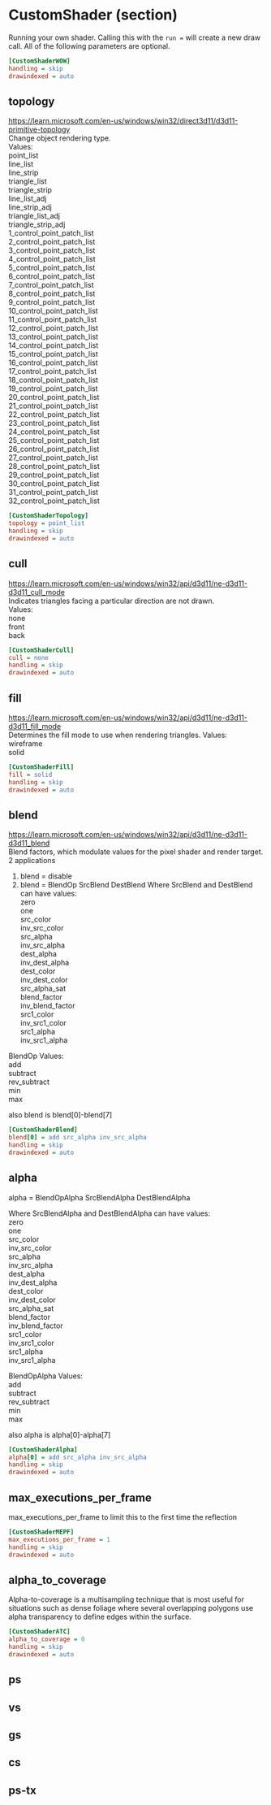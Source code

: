 # CustomShader (section)
Running your own shader. Calling this with the `run =` will create a new draw call. All of the following parameters are optional. 
```ini
[CustomShaderWOW]
handling = skip
drawindexed = auto
```

## topology
https://learn.microsoft.com/en-us/windows/win32/direct3d11/d3d11-primitive-topology  
Change object rendering type.  
Values:  
point_list  
line_list  
line_strip  
triangle_list  
triangle_strip  
line_list_adj  
line_strip_adj  
triangle_list_adj  
triangle_strip_adj  
1_control_point_patch_list  
2_control_point_patch_list  
3_control_point_patch_list  
4_control_point_patch_list  
5_control_point_patch_list  
6_control_point_patch_list  
7_control_point_patch_list  
8_control_point_patch_list  
9_control_point_patch_list  
10_control_point_patch_list  
11_control_point_patch_list  
12_control_point_patch_list  
13_control_point_patch_list  
14_control_point_patch_list  
15_control_point_patch_list  
16_control_point_patch_list  
17_control_point_patch_list  
18_control_point_patch_list  
19_control_point_patch_list  
20_control_point_patch_list  
21_control_point_patch_list  
22_control_point_patch_list  
23_control_point_patch_list  
24_control_point_patch_list  
25_control_point_patch_list  
26_control_point_patch_list  
27_control_point_patch_list  
28_control_point_patch_list  
29_control_point_patch_list  
30_control_point_patch_list  
31_control_point_patch_list  
32_control_point_patch_list  
```ini
[CustomShaderTopology]
topology = point_list
handling = skip
drawindexed = auto
```

## cull
https://learn.microsoft.com/en-us/windows/win32/api/d3d11/ne-d3d11-d3d11_cull_mode  
Indicates triangles facing a particular direction are not drawn.  
Values:  
none  
front  
back  
```ini
[CustomShaderCull]
cull = none
handling = skip
drawindexed = auto
```

## fill
https://learn.microsoft.com/en-us/windows/win32/api/d3d11/ne-d3d11-d3d11_fill_mode  
Determines the fill mode to use when rendering triangles.
Values:  
wireframe    
solid    
```ini
[CustomShaderFill]
fill = solid
handling = skip
drawindexed = auto
```

## blend
https://learn.microsoft.com/en-us/windows/win32/api/d3d11/ne-d3d11-d3d11_blend  
Blend factors, which modulate values for the pixel shader and render target.  
2 applications  
1. blend = disable  
2. blend = BlendOp SrcBlend DestBlend
Where SrcBlend and DestBlend can have values:  
zero  
one  
src_color  
inv_src_color  
src_alpha  
inv_src_alpha  
dest_alpha  
inv_dest_alpha  
dest_color  
inv_dest_color  
src_alpha_sat  
blend_factor  
inv_blend_factor  
src1_color  
inv_src1_color  
src1_alpha  
inv_src1_alpha  

BlendOp Values:  
add  
subtract  
rev_subtract  
min  
max  

also blend is blend[0]-blend[7]

```ini
[CustomShaderBlend]
blend[0] = add src_alpha inv_src_alpha
handling = skip
drawindexed = auto
```

## alpha 
alpha = BlendOpAlpha SrcBlendAlpha DestBlendAlpha

Where SrcBlendAlpha and DestBlendAlpha can have values:  
zero  
one  
src_color  
inv_src_color  
src_alpha  
inv_src_alpha  
dest_alpha  
inv_dest_alpha  
dest_color  
inv_dest_color  
src_alpha_sat  
blend_factor  
inv_blend_factor  
src1_color  
inv_src1_color  
src1_alpha  
inv_src1_alpha  

BlendOpAlpha Values:  
add  
subtract  
rev_subtract  
min  
max  

also alpha is alpha[0]-alpha[7]

```ini
[CustomShaderAlpha]
alpha[0] = add src_alpha inv_src_alpha
handling = skip
drawindexed = auto
```

## max_executions_per_frame
max_executions_per_frame to limit this to the first time the reflection  
```ini
[CustomShaderMEPF]
max_executions_per_frame = 1
handling = skip
drawindexed = auto
```

## alpha_to_coverage
Alpha-to-coverage is a multisampling technique that is most useful for situations such as dense foliage where several overlapping polygons use alpha transparency to define edges within the surface.
```ini
[CustomShaderATC]
alpha_to_coverage = 0
handling = skip
drawindexed = auto
```
## ps
## vs
## gs
## cs
## ps-tx


<!-- TODO: add ps,vs,gs,cs,vs-t and similars -->